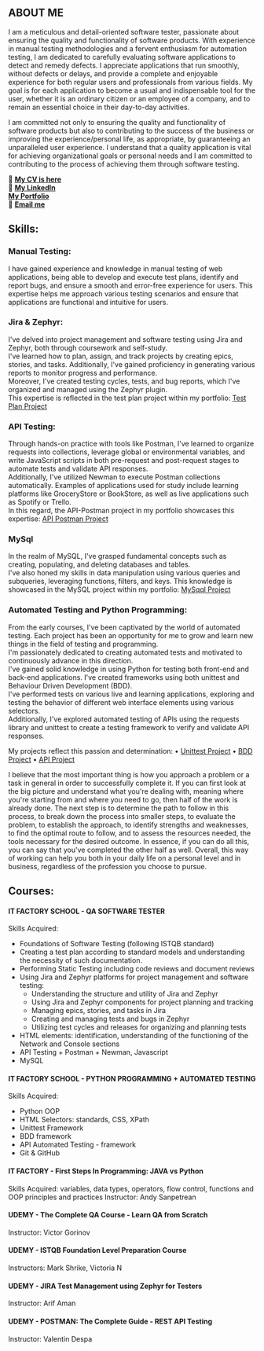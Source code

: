 ## ABOUT ME

I am a meticulous and detail-oriented software tester, passionate about ensuring the quality and functionality of software products. With experience in manual testing methodologies and a fervent enthusiasm for automation testing, I am dedicated to carefully evaluating software applications to detect and remedy defects. I appreciate applications that run smoothly, without defects or delays, and provide a complete and enjoyable experience for both regular users and professionals from various fields. My goal is for each application to become a usual and indispensable tool for the user, whether it is an ordinary citizen or an employee of a company, and to remain an essential choice in their day-to-day activities.

I am committed not only to ensuring the quality and functionality of software products but also to contributing to the success of the business or improving the experience/personal life, as appropriate, by guaranteeing an unparalleled user experience. I understand that a quality application is vital for achieving organizational goals or personal needs and I am committed to contributing to the process of achieving them through software testing.

📄 [**My CV is here**](https://github.com/Dragosne/Portfolio/blob/main/TM-Projects/TEST%20PLAN%20PROJECT/ProjectImages/CV_Dragos_Nechifor_QA_Tester.pdf)<br>
🔗 [**My LinkedIn**](https://www.linkedin.com/in/dragos-nechifor-96ba722a8/)<br>
[**My Portfolio**](https://github.com/Dragosne/Portfolio/)<br>
📧 [**Email me**](mailto:dragos.nechifor@gmail.com)<br>

## Skills:

### Manual Testing:

I have gained experience and knowledge in manual testing of web applications, being able to develop and execute test plans, identify and report bugs, and ensure a smooth and error-free experience for users. <be>
This expertise helps me approach various testing scenarios and ensure that applications are functional and intuitive for users.

### Jira & Zephyr:

I've delved into project management and software testing using Jira and Zephyr, both through coursework and self-study.<br> 
I've learned how to plan, assign, and track projects by creating epics, stories, and tasks. Additionally, I've gained proficiency in generating various reports to monitor progress and performance. <br>
Moreover, I've created testing cycles, tests, and bug reports, which I've organized and managed using the Zephyr plugin. <br>
This expertise is reflected in the test plan project within my portfolio: [Test Plan Project](https://github.com/Dragosne/Portfolio/tree/main/TM-Projects/TEST%20PLAN%20PROJECT)

### API Testing: 

Through hands-on practice with tools like Postman, I've learned to organize requests into collections, leverage global or environmental variables, and write JavaScript scripts in both pre-request and post-request stages to automate tests and validate API responses. <br>
Additionally, I've utilized Newman to execute Postman collections automatically. <be>
Examples of applications used for study include learning platforms like GroceryStore or BookStore, as well as live applications such as Spotify or Trello. <br>
In this regard, the API-Postman project in my portfolio showcases this expertise: [API Postman Project](https://github.com/Dragosne/Portfolio/tree/main/TM-Projects/API%20Postman)

### MySql

In the realm of MySQL, I've grasped fundamental concepts such as creating, populating, and deleting databases and tables. <br>
I've also honed my skills in data manipulation using various queries and subqueries, leveraging functions, filters, and keys. <be>
This knowledge is showcased in the MySQL project within my portfolio: [MySqql Project](https://github.com/Dragosne/Portfolio/tree/main/TM-Projects/MySQL%20Project)

### Automated Testing and Python Programming:

From the early courses, I've been captivated by the world of automated testing. Each project has been an opportunity for me to grow and learn new things in the field of testing and programming. <br>
I'm passionately dedicated to creating automated tests and motivated to continuously advance in this direction.<br>
I've gained solid knowledge in using Python for testing both front-end and back-end applications. I've created frameworks using both unittest and Behaviour Driven Development (BDD).<br>
I've performed tests on various live and learning applications, exploring and testing the behavior of different web interface elements using various selectors.<br>
Additionally, I've explored automated testing of APIs using the requests library and unittest to create a testing framework to verify and validate API responses.<br>

My projects reflect this passion and determination:
• [Unittest Project](https://github.com/Dragosne/Portfolio/tree/main/TA-Projects/TA-Unittest-project)
• [BDD Project](https://github.com/Dragosne/Portfolio/tree/main/TA-Projects/TA-BDD-project)
• [API Project](https://github.com/Dragosne/Portfolio/tree/main/TA-Projects/TA-API-Project)

I believe that the most important thing is how you approach a problem or a task in general in order to successfully complete it. If you can first look at the big picture and understand what you're dealing with, meaning where you're starting from and where you need to go, then half of the work is already done. The next step is to determine the path to follow in this process, to break down the process into smaller steps, to evaluate the problem, to establish the approach, to identify strengths and weaknesses, to find the optimal route to follow, and to assess the resources needed, the tools necessary for the desired outcome. In essence, if you can do all this, you can say that you've completed the other half as well. Overall, this way of working can help you both in your daily life on a personal level and in business, regardless of the profession you choose to pursue.

## Courses:

#### IT FACTORY SCHOOL - QA SOFTWARE TESTER
Skills Acquired:
- Foundations of Software Testing (following ISTQB standard)
- Creating a test plan according to standard models and understanding the necessity of such documentation.
- Performing Static Testing including code reviews and document reviews
- Using Jira and Zephyr platforms for project management and software testing:
  - Understanding the structure and utility of Jira and Zephyr
  - Using Jira and Zephyr components for project planning and tracking
  - Managing epics, stories, and tasks in Jira
  - Creating and managing tests and bugs in Zephyr
  - Utilizing test cycles and releases for organizing and planning tests
- HTML elements: identification, understanding of the functioning of the Network and Console sections
- API Testing + Postman + Newman, Javascript
- MySQL

#### IT FACTORY SCHOOL - PYTHON PROGRAMMING + AUTOMATED TESTING
Skills Acquired:
- Python OOP
- HTML Selectors: standards, CSS, XPath
- Unittest Framework
- BDD framework
- API Automated Testing - framework
- Git & GitHub
  
#### IT FACTORY - First Steps In Programming: JAVA vs Python
Skills Acquired: variables, data types, operators, flow control, functions and OOP principles and practices
Instructor: Andy Sanpetrean
  
#### UDEMY - The Complete QA Course - Learn QA from Scratch
Instructor: Victor Gorinov
  
#### UDEMY - ISTQB Foundation Level Preparation Course
Instructors: Mark Shrike, Victoria N
  
#### UDEMY - JIRA Test Management using Zephyr for Testers
Instructor: Arif Aman
  
#### UDEMY - POSTMAN: The Complete Guide - REST API Testing
Instructor: Valentin Despa
